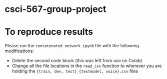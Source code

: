 # csci-567-group-project

# To reproduce results
Please run the `concatenated_network.ipynb` file with the following modifications:
- Delete the second code block (this was left from use on Colab)
- Change all the file locations in the `read_csv` function to wherever you are holding the `{train, dev, test}_{textmodel, voice}.csv` files
